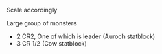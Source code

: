 Scale accordingly

Large group of monsters
- 2 CR2, One of which is leader (Auroch statblock)
- 3 CR 1/2 (Cow statblock)